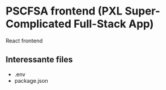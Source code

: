 # PSCFSA frontend (PXL Super-Complicated Full-Stack App)

React frontend

## Interessante files

- .env
- package.json
